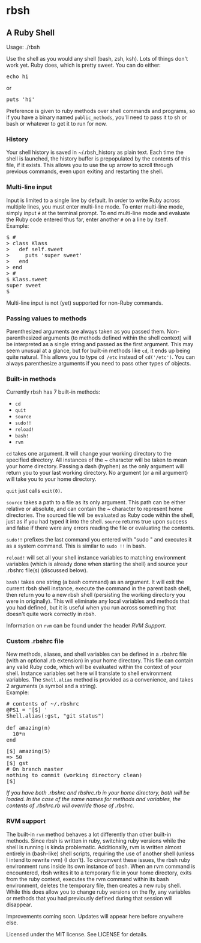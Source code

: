 # rbsh
## A Ruby Shell

Usage: ./rbsh 

Use the shell as you would any shell (bash, zsh, ksh). Lots of things don't work yet. Ruby does, which is pretty sweet. You can do either:

<pre>
echo hi</pre>
or
<pre>
puts 'hi'</pre>

Preference is given to ruby methods over shell commands and programs, so if you have a binary named `public_methods`, you'll need to pass it to sh or bash or whatever to get it to run for now.

### History
Your shell history is saved in ~/.rbsh_history as plain text. Each time the shell is launched, the history buffer is prepopulated by the contents of this file, if it exists. This allows you to use the up arrow to scroll through previous commands, even upon exiting and restarting the shell.

### Multi-line input
Input is limited to a single line by default. In order to write Ruby across multiple lines, you must enter multi-line mode. To enter multi-line mode, simply input `#` at the terminal prompt. To end multi-line mode and evaluate the Ruby code entered thus far, enter another `#` on a line by itself.  
Example:
<pre>
$ #
> class Klass
>   def self.sweet
>     puts 'super sweet'
>   end
> end
> #
$ Klass.sweet
super sweet
$ </pre>
Multi-line input is not (yet) supported for non-Ruby commands.

### Passing values to methods
Parenthesized arguments are always taken as you passed them. Non-parenthesized arguments (to methods defined within the shell context) will be interpreted as a single string and passed as the first argument. This may seem unusual at a glance, but for built-in methods like `cd`, it ends up being quite natural. This allows you to type `cd /etc` instead of `cd('/etc')`. You can always parenthesize arguments if you need to pass other types of objects.

### Built-in methods
Currently rbsh has 7 built-in methods:

* `cd`
* `quit`
* `source`
* `sudo!!`
* `reload!`
* `bash!`
* `rvm`

`cd` takes one argument. It will change your working directory to the specified directory. All instances of the ~ character will be taken to mean your home directory. Passing a dash (hyphen) as the only argument will return you to your last working directory. No argument (or a nil argument) will take you to your home directory.

`quit` just calls `exit(0)`.

`source` takes a path to a file as its only argument. This path can be either relative or absolute, and can contain the ~ character to represent home directories. The sourced file will be evaluated as Ruby code within the shell, just as if you had typed it into the shell. `source` returns true upon success and false if there were any errors reading the file or evaluating the contents.

`sudo!!` prefixes the last command you entered with "sudo " and executes it as a system command. This is similar to `sudo !!` in bash.

`reload!` will set all your shell instance variables to matching environment variables (which is already done when starting the shell) and source your .rbshrc file(s) (discussed below).

`bash!` takes one string (a bash command) as an argument. It will exit the current rbsh shell instance, execute the command in the parent bash shell, then return you to a new rbsh shell (persisting the working directory you were in originally). This will eliminate any local variables and methods that you had defined, but it is useful when you run across something that doesn't quite work correctly in rbsh.

Information on `rvm` can be found under the header _RVM Support_.

### Custom .rbshrc file
New methods, aliases, and shell variables can be defined in a .rbshrc file (with an optional .rb extension) in your home directory. This file can contain any valid Ruby code, which will be evaluated within the context of your shell. Instance variables set here will translate to shell environment variables. The `Shell.alias` method is provided as a convenience, and takes 2 arguments (a symbol and a string).  
Example:
<pre>
# contents of ~/.rbshrc
@PS1 = '[$] '
Shell.alias(:gst, "git status")

def amazing(n)
  10*n
end</pre>
<pre>
[$] amazing(5)
=> 50
[$] gst
# On branch master
nothing to commit (working directory clean)
[$] </pre>
_If you have both .rbshrc and rbshrc.rb in your home directory, both will be loaded. In the case of the same names for methods and variables, the contents of .rbshrc.rb will override those of .rbshrc._

### RVM support
The built-in `rvm` method behaves a lot differently than other built-in methods. Since rbsh is written in ruby, switching ruby versions while the shell is running is kinda problematic. Additionally, rvm is written almost entirely in (bash-like) shell scripts, requiring the use of another shell (unless I intend to rewrite rvm) (I don't). To circumvent these issues, the rbsh ruby environment runs inside its own instance of bash. When an rvm command is encountered, rbsh writes it to a temporary file in your home directory, exits from the ruby context, executes the rvm command within its bash environment, deletes the temporary file, then creates a new ruby shell. While this does allow you to change ruby versions on the fly, any variables or methods that you had previously defined during that session will disappear.


Improvements coming soon. Updates will appear here before anywhere else.

Licensed under the MIT license. See LICENSE for details.
